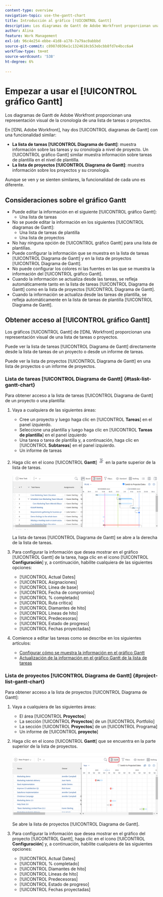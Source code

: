 ```yaml
---
content-type: overview
navigation-topic: use-the-gantt-chart
title: Introducción al gráfico [!UICONTROL Gantt]
description: Los diagramas de Gantt de Adobe Workfront proporcionan una representación visual de la cronología de una lista de tareas o proyectos.
author: Alina
feature: Work Management
exl-id: 96c4e254-ebbe-41d8-a178-7a79ac0abbbd
source-git-commit: c8987d036e1c1324618cb53ebcbb8fd7e4bcc6a4
workflow-type: tm+mt
source-wordcount: '538'
ht-degree: 6%

---
```


# Empezar a usar el [!UICONTROL gráfico Gantt]

<!-- Audited: 08/2025 -->

Los diagramas de Gantt de Adobe Workfront proporcionan una representación visual de la cronología de una lista de tareas o proyectos.

En [!DNL Adobe Workfront], hay dos [!UICONTROL diagramas de Gantt] con una funcionalidad similar:

* **La lista de tareas [!UICONTROL Diagrama de Gantt]**: muestra información sobre las tareas y su cronología a nivel de proyecto. Un [!UICONTROL gráfico Gantt] similar muestra información sobre tareas de plantilla en el nivel de plantilla.
* **La lista de proyectos [!UICONTROL Diagrama de Gantt]**: muestra información sobre los proyectos y su cronología.

Aunque se ven y se sienten similares, la funcionalidad de cada uno es diferente.

## Consideraciones sobre el gráfico Gantt

* Puede editar la información en el siguiente [!UICONTROL gráfico Gantt]:
   * Una lista de tareas
* No se puede editar la información en los siguientes [!UICONTROL diagramas de Gantt]:
   * Una lista de tareas de plantilla
   * Una lista de proyectos
* No hay ninguna opción de [!UICONTROL gráfico Gantt] para una lista de plantillas.
* Puede configurar la información que se muestra en la lista de tareas [!UICONTROL Diagrama de Gantt] y en la lista de proyectos [!UICONTROL Diagrama de Gantt].
* No puede configurar los colores ni las fuentes en las que se muestra la información del [!UICONTROL gráfico Gantt].
* Cuando la información se actualiza desde las tareas, se refleja automáticamente tanto en la lista de tareas [!UICONTROL Diagrama de Gantt] como en la lista de proyectos [!UICONTROL Diagrama de Gantt].
* Cuando la información se actualiza desde las tareas de plantilla, se refleja automáticamente en la lista de tareas de plantilla [!UICONTROL Diagrama de Gantt].

## Obtener acceso al [!UICONTROL gráfico Gantt]

Los gráficos [!UICONTROL Gantt] de [!DNL Workfront] proporcionan una representación visual de una lista de tareas o proyectos.

Puede ver la lista de tareas [!UICONTROL Diagrama de Gantt] directamente desde la lista de tareas de un proyecto o desde un informe de tareas.

Puede ver la lista de proyectos [!UICONTROL Diagrama de Gantt] en una lista de proyectos o un informe de proyectos.

### Lista de tareas [!UICONTROL Diagrama de Gantt] {#task-list-gantt-chart}

<!--The task list [!UICONTROL Gantt Chart] is accessible in the following areas:

* In a Project

   * [!UICONTROL Tasks] section
   * [!UICONTROL Subtasks] section of a task

* In a [!UICONTROL Template]

* In a [!UICONTROL Task] report-->

Para obtener acceso a la lista de tareas [!UICONTROL Diagrama de Gantt] de un proyecto o una plantilla:

1. Vaya a cualquiera de las siguientes áreas:

   * Cree un proyecto y luego haga clic en [!UICONTROL **Tareas**] en el panel izquierdo.
   * Seleccione una plantilla y luego haga clic en [!UICONTROL **Tareas de plantilla**] en el panel izquierdo
   * Una tarea o tarea de plantilla y, a continuación, haga clic en [!UICONTROL **Subtareas**] en el panel izquierdo.
   * Un informe de tareas

1. Haga clic en el icono [!UICONTROL **Gantt**] ![icono Gantt](assets/gantt-icon-nwe.png) en la parte superior de la lista de tareas.

   ![Gantt de lista de tareas](assets/task-list-gantt.png)

   La lista de tareas [!UICONTROL Diagrama de Gantt] se abre a la derecha de la lista de tareas.

1. Para configurar la información que desea mostrar en el gráfico [!UICONTROL Gantt] de la tarea, haga clic en el icono [!UICONTROL **Configuración**] y, a continuación, habilite cualquiera de las siguientes opciones:

   * [!UICONTROL Actual Dates]
   * [!UICONTROL Asignaciones]
   * [!UICONTROL Línea de base]
   * [!UICONTROL Fecha de compromiso]
   * [!UICONTROL % completado]
   * [!UICONTROL Ruta crítica]
   * [!UICONTROL Diamantes de hito]
   * [!UICONTROL Líneas de hito]
   * [!UICONTROL Predecesoras]
   * [!UICONTROL Estado de progreso]
   * [!UICONTROL Fechas proyectadas]

1. Comience a editar las tareas como se describe en los siguientes artículos:

   * [Configurar cómo se muestra la información en el gráfico Gantt](../use-the-gantt-chart/configure-info-on-gantt-chart.md)
   * [Actualización de la información en el gráfico Gantt de la lista de tareas](../use-the-gantt-chart/update-info-task-list-gantt.md)

### Lista de proyectos [!UICONTROL Diagrama de Gantt] {#project-list-gantt-chart}

<!--The project list [!UICONTROL Gantt Chart] is accessible in the following areas:

* In the [!UICONTROL Projects] area
* In the [!UICONTROL Projects] section of a [!UICONTROL Portfolio]
* In the [!UICONTROL Projects] section of a [!UICONTROL Program]
* In a [!UICONTROL Project] report-->

Para obtener acceso a la lista de proyectos [!UICONTROL Diagrama de Gantt]:

1. Vaya a cualquiera de las siguientes áreas:

   * El área [!UICONTROL **Proyectos**]
   * La sección [!UICONTROL **Proyectos**] de un [!UICONTROL Portfolio]
   * La sección [!UICONTROL **Proyectos**] de un [!UICONTROL Programa]
   * Un informe de [!UICONTROL **proyecto**]

1. Haga clic en el icono [!UICONTROL **Gantt**] que se encuentra en la parte superior de la lista de proyectos.

   ![Gantt de lista de proyectos](assets/project-list-gantt.png)

   Se abre la lista de proyectos [!UICONTROL Diagrama de Gantt].

1. Para configurar la información que desea mostrar en el gráfico del proyecto [!UICONTROL Gantt], haga clic en el icono [!UICONTROL **Configuración**] y, a continuación, habilite cualquiera de las siguientes opciones:

   * [!UICONTROL Actual Dates]
   * [!UICONTROL % completado]
   * [!UICONTROL Diamantes de hito]
   * [!UICONTROL Líneas de hito]
   * [!UICONTROL Predecesoras]
   * [!UICONTROL Estado de progreso]
   * [!UICONTROL Fechas proyectadas]
